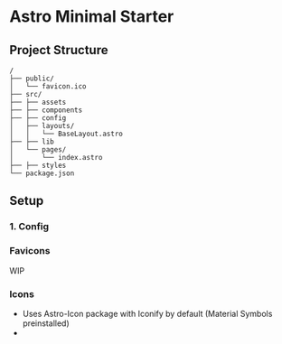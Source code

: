 # Astro Minimal Starter

## Project Structure

```
/
├── public/
│   └── favicon.ico
├── src/
├── ├── assets
├── ├── components
├── ├── config
│   ├── layouts/
│   │   └── BaseLayout.astro
├── ├── lib
│   └── pages/
│       └── index.astro
├── ├── styles
└── package.json
```

## Setup

### 1. Config

### Favicons

WIP

### Icons

- Uses Astro-Icon package with Iconify by default (Material Symbols preinstalled)
-
